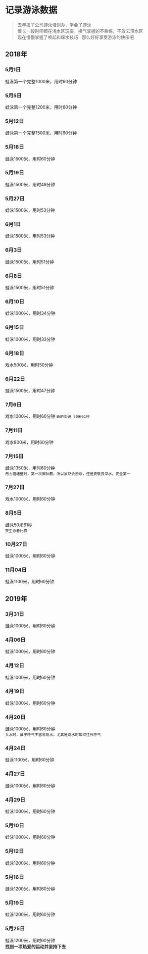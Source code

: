 # 记录游泳数据

> 去年报了公司游泳培训办，学会了游泳  
很长一段时间都在浅水区玩耍，换气掌握的不熟练，不敢去深水区  
现在慢慢掌握了唤起和踩水技巧  
那么好好享受游泳的快乐吧
## 2018年
### 5月1日  
蛙泳第一个完整1000米，用时60分钟  
### 5月5日  
蛙泳第一个完整1200米，用时60分钟  
### 5月12日  
蛙泳第一个完整1500米，用时60分钟
### 5月18日  
蛙泳1500米，用时60分钟  
### 5月19日  
蛙泳1500米，用时48分钟  
### 5月27日  
蛙泳1500米，用时53分钟   
### 6月1日  
蛙泳1500米，用时53分钟  
### 6月3日  
蛙泳1500米，用时51分钟  
### 6月8日  
蛙泳1500米，用时51分钟  
### 6月10日  
蛙泳1000米，用时34分钟  
### 6月15日  
蛙泳1000米，用时33分钟  
### 6月18日  
戏水500米，用时50分钟 
### 6月22日  
蛙泳1500米，用时47分钟   
### 7月6日
戏水1000米，用时60分钟
`新的突破 50米61秒`  
### 7月11日  
戏水800米，用时60分钟  
### 7月15日  
蛙泳1350米，用时60分钟  
`用力蹬墙壁时，第一次脚抽筋，所以虽然会游泳，还是要敬畏深水，安全第一`  
### 7月27日  
戏水1000米，用时60分钟  
### 8月5日  
蛙泳50米61秒  
`天生泳者比赛`  
### 10月27日  
蛙泳1000米，用时60分钟  
### 11月04日  
蛙泳1100米，用时60分钟 
## 2019年
### 3月31日  
蛙泳1000米，用时60分钟  
### 4月06日  
蛙泳1000米，用时60分钟  
### 4月12日  
蛙泳1000米，用时60分钟  
### 4月19日  
蛙泳1000米，用时60分钟  
### 4月20日  
蛙泳1000米，用时60分钟  
`入水时，鼻子呼气不容易呛水，尤其是跳水时瞬间往外呼气`  
### 4月24日  
蛙泳1100米，用时60分钟  
### 4月27日  
蛙泳1000米，用时60分钟  
### 4月29日  
蛙泳1000米，用时60分钟  
### 5月10日  
蛙泳1000米，用时60分钟  
### 5月12日  
蛙泳1200米，用时60分钟  
### 5月16日  
蛙泳1200米，用时60分钟  
### 5月19日  
蛙泳1200米，用时60分钟  
### 5月25日  
蛙泳1200米，用时60分钟  
**找到一项热爱的运动并坚持下去**

